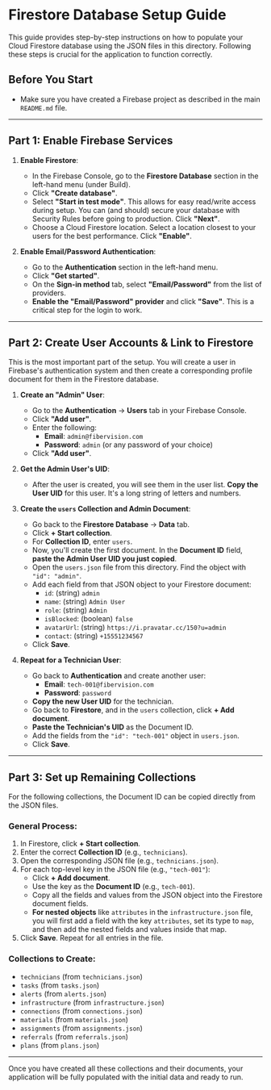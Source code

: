 # Firestore Database Setup Guide

This guide provides step-by-step instructions on how to populate your Cloud Firestore database using the JSON files in this directory. Following these steps is crucial for the application to function correctly.

## Before You Start

- Make sure you have created a Firebase project as described in the main `README.md` file.

---

## Part 1: Enable Firebase Services

1.  **Enable Firestore**:
    *   In the Firebase Console, go to the **Firestore Database** section in the left-hand menu (under Build).
    *   Click **"Create database"**.
    *   Select **"Start in test mode"**. This allows for easy read/write access during setup. You can (and should) secure your database with Security Rules before going to production. Click **"Next"**.
    *   Choose a Cloud Firestore location. Select a location closest to your users for the best performance. Click **"Enable"**.

2.  **Enable Email/Password Authentication**:
    *   Go to the **Authentication** section in the left-hand menu.
    *   Click **"Get started"**.
    *   On the **Sign-in method** tab, select **"Email/Password"** from the list of providers.
    *   **Enable the "Email/Password" provider** and click **"Save"**. This is a critical step for the login to work.

---

## Part 2: Create User Accounts & Link to Firestore

This is the most important part of the setup. You will create a user in Firebase's authentication system and then create a corresponding profile document for them in the Firestore database.

1.  **Create an "Admin" User**:
    *   Go to the **Authentication** -> **Users** tab in your Firebase Console.
    *   Click **"Add user"**.
    *   Enter the following:
        *   **Email**: `admin@fibervision.com`
        *   **Password**: `admin` (or any password of your choice)
    *   Click **"Add user"**.

2.  **Get the Admin User's UID**:
    *   After the user is created, you will see them in the user list. **Copy the User UID** for this user. It's a long string of letters and numbers.

3.  **Create the `users` Collection and Admin Document**:
    *   Go back to the **Firestore Database** -> **Data** tab.
    *   Click **+ Start collection**.
    *   For **Collection ID**, enter `users`.
    *   Now, you'll create the first document. In the **Document ID** field, **paste the Admin User UID you just copied**.
    *   Open the `users.json` file from this directory. Find the object with `"id": "admin"`.
    *   Add each field from that JSON object to your Firestore document:
        - `id`: (string) `admin`
        - `name`: (string) `Admin User`
        - `role`: (string) `Admin`
        - `isBlocked`: (boolean) `false`
        - `avatarUrl`: (string) `https://i.pravatar.cc/150?u=admin`
        - `contact`: (string) `+15551234567`
    *   Click **Save**.

4.  **Repeat for a Technician User**:
    *   Go back to **Authentication** and create another user:
        *   **Email**: `tech-001@fibervision.com`
        *   **Password**: `password`
    *   **Copy the new User UID** for the technician.
    *   Go back to **Firestore**, and in the `users` collection, click **+ Add document**.
    *   **Paste the Technician's UID** as the Document ID.
    *   Add the fields from the `"id": "tech-001"` object in `users.json`.
    *   Click **Save**.

---

## Part 3: Set up Remaining Collections

For the following collections, the Document ID can be copied directly from the JSON files.

### General Process:

1.  In Firestore, click **+ Start collection**.
2.  Enter the correct **Collection ID** (e.g., `technicians`).
3.  Open the corresponding JSON file (e.g., `technicians.json`).
4.  For each top-level key in the JSON file (e.g., `"tech-001"`):
    *   Click **+ Add document**.
    *   Use the key as the **Document ID** (e.g., `tech-001`).
    *   Copy all the fields and values from the JSON object into the Firestore document fields.
    *   **For nested objects** like `attributes` in the `infrastructure.json` file, you will first add a field with the key `attributes`, set its type to `map`, and then add the nested fields and values inside that map.
5.  Click **Save**. Repeat for all entries in the file.

### Collections to Create:

-   `technicians` (from `technicians.json`)
-   `tasks` (from `tasks.json`)
-   `alerts` (from `alerts.json`)
-   `infrastructure` (from `infrastructure.json`)
-   `connections` (from `connections.json`)
-   `materials` (from `materials.json`)
-   `assignments` (from `assignments.json`)
-   `referrals` (from `referrals.json`)
-   `plans` (from `plans.json`)

---

Once you have created all these collections and their documents, your application will be fully populated with the initial data and ready to run.

